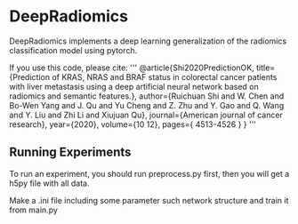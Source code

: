 # DeepRadiomics
DeepRadiomics implements a deep learning generalization of the radiomics classification model using pytorch.

If you use this code, please cite: 
'''
@article{Shi2020PredictionOK,
  title={Prediction of KRAS, NRAS and BRAF status in colorectal cancer patients with liver metastasis using a deep artificial neural network based on radiomics and semantic features.},
  author={Ruichuan Shi and W. Chen and Bo-Wen Yang and J. Qu and Yu Cheng and Z. Zhu and Y. Gao and Q. Wang and Y. Liu and Zhi Li and Xiujuan Qu},
  journal={American journal of cancer research},
  year={2020},
  volume={10 12},
  pages={
          4513-4526
        }
}
'''

## Running Experiments

To run an experiment, you should run preprocess.py first, then you will get a h5py file with all data.

Make a .ini file including some parameter such network structure and train it from main.py
